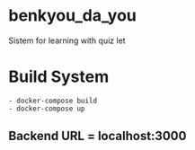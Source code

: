 # benkyou_da_you
Sistem for learning with quiz let 

# Build System
```
- docker-compose build
- docker-compose up
```

## Backend URL = localhost:3000
